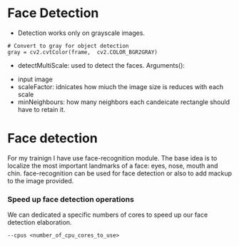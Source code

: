 # Face Detection

* Detection works only on grayscale images. 
```
# Convert to gray for object detection
gray = cv2.cvtColor(frame,  cv2.COLOR_BGR2GRAY)
```

* detectMultiScale: used to detect the faces. 
Arguments(): 
- input image
- scaleFactor: idnicates how miuch the image size is reduces with each scale
- minNeighbours: how many neighbors each candeicate rectangle should have to retain it. 

# Face detection 

For my trainign I have use face-recognition module.
The base idea is to localize the most important landmarks of a face: eyes, nose, mouth and chin. 
face-recognition can be used for face detection or also to add mackup to the image provided. 


### Speed up face detection operations

We can dedicated a specific numbers of cores to speed up our face detection elaboration. 
```
--cpus <number_of_cpu_cores_to_use>
```
